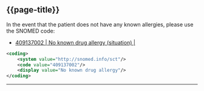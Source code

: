 ## {{page-title}}

In the event that the patient does not have any known allergies, please use the SNOMED code: 

- [409137002 | No known drug allergy (situation) |](https://termbrowser.nhs.uk/?perspective=full&conceptId1=409137002&edition=uk-edition)

```xml
<coding>
    <system value="http://snomed.info/sct"/>
    <code value="409137002"/>
    <display value="No known drug allergy"/>
</coding>
```

---
